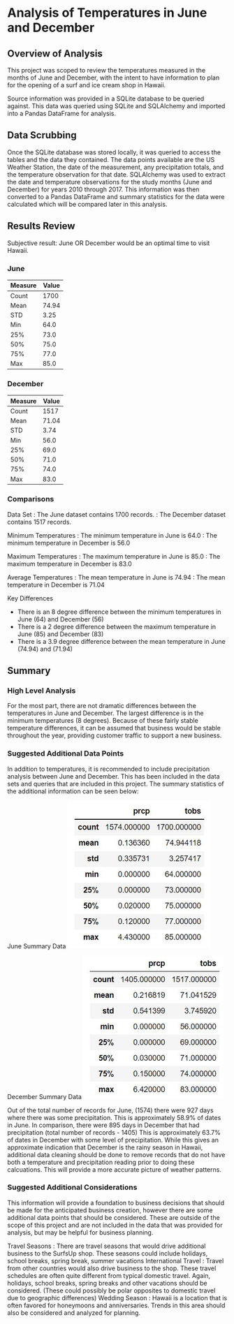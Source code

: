 # Analysis of Temperatures in June and December 
## Overview of Analysis
This project was scoped to review the temperatures measured in the months of June and December, with the intent to have information to plan for the opening of a surf and ice cream shop in Hawaii.  

Source information was provided in a SQLite database to be queried against.  This data was queried using SQLite and SQLAlchemy and imported into a Pandas DataFrame for analysis.  

## Data Scrubbing 
Once the SQLite database was stored locally, it was queried to access the tables and the data they contained.  The data points available are the US Weather Station, the date of the measurement, any precipitation totals, and the temperature observation for that date.    SQLAlchemy was used to extract the date and temperature observations for the study  months (June and December) for years 2010 through 2017.  This information was then converted to a Pandas DataFrame and summary statistics for the data were calculated which will be compared later in this analysis. 

## Results Review
Subjective result: June OR December would be an optimal time to visit Hawaii.  
 
### June 
|Measure|Value|
|---|---|
|Count|1700|
|Mean|74.94|
|STD|3.25|
|Min|64.0|
|25%|73.0|
|50%|75.0|
|75%|77.0|
|Max|85.0|

### December 
|Measure|Value|
|---|---|
|Count|1517|
|Mean|71.04|
|STD|3.74|
|Min|56.0|
|25%|69.0|
|50%|71.0|
|75%|74.0|
|Max|83.0|

### Comparisons 
Data Set 
: The June dataset contains 1700 records.
: The December dataset contains 1517 records. 

Minimum Temperatures
: The minimum temperature in June is 64.0
: The minimum temperature in December is 56.0 

Maximum Temperatures
: The maximum temperature in June is 85.0 
: The maximum temperature in December is 83.0 

Average Temperatures
: The mean temperature in June is 74.94
: The mean temperature in December is 71.04

Key Differences
-  There is an 8 degree difference between the minimum temperatures in June (64) and December (56)
- There is a 2 degree difference between the maximum temperature in June (85) and December (83)
-  There is a 3.9 degree difference between the mean temperature in June (74.94) and (71.94) 

## Summary 
### High Level Analysis 
For the most part, there are not dramatic differences between the temperatures in June and December.  The largest difference is in the minimum temperatures (8 degrees).  Because of these fairly stable temperature differences, it can be assumed that business would be stable throughout the year, providing customer traffic to support a new business.  

### Suggested Additional Data Points 
In addition to temperatures, it is recommended to include precipitation analysis between June and December.  This has been included in the data sets and queries that are included in this project.  The summary statistics of the additional information can be seen below: 

June Summary Data 
![June Results](https://github.com/klbrabec/surfs_up_challenge/blob/bc28846d89eee2218e8c742c639dd0ea5323ee3c/june_precip_results.JPG)


December Summary Data
![December Results](https://github.com/klbrabec/surfs_up_challenge/blob/bc28846d89eee2218e8c742c639dd0ea5323ee3c/december_precip_results.JPG)

Out of the total number of records for June, (1574) there were 927 days where there was some precipitation. This is approximately 58.9% of dates in June.  In comparison, there were 895 days in December that had precipitation (total number of records - 1405) This is approximately 63.7% of dates in December with some level of precipitation.  While this gives an approximate indication that December is the rainy season in Hawaii, additional data cleaning should be done to remove records that do not have both a temperature and precipitation reading prior to doing these calcuations.  This will provide a more accurate picture of weather patterns. 

### Suggested Additional Considerations 
This information will provide a foundation to business decisions that should be made for the anticipated business creation, however there are some additional data points that should be considered.  These are outside of the scope of this project and are not included in the data that was provided for analysis, but may be helpful for business planning. 

Travel Seasons 
: There are travel seasons that would drive additional business to the SurfsUp shop.  These seasons could include holidays, school breaks, spring break, summer vacations
International Travel 
: Travel from other countries would also drive business to the shop.  These travel schedules are often quite different from typical domestic travel.  Again, holidays, school breaks, spring breaks and other vacations should be considered.  (These could possibly be polar opposites to domestic travel due to geographic differences)
Wedding Season
: Hawaii is a location that is often favored for honeymoons and anniversaries.  Trends in this area should also be considered and analyzed for planning. 


